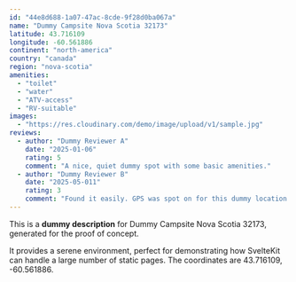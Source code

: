 ```yaml
---
id: "44e8d688-1a07-47ac-8cde-9f28d0ba067a"
name: "Dummy Campsite Nova Scotia 32173"
latitude: 43.716109
longitude: -60.561886
continent: "north-america"
country: "canada"
region: "nova-scotia"
amenities:
  - "toilet"
  - "water"
  - "ATV-access"
  - "RV-suitable"
images:
  - "https://res.cloudinary.com/demo/image/upload/v1/sample.jpg"
reviews:
  - author: "Dummy Reviewer A"
    date: "2025-01-06"
    rating: 5
    comment: "A nice, quiet dummy spot with some basic amenities."
  - author: "Dummy Reviewer B"
    date: "2025-05-011"
    rating: 3
    comment: "Found it easily. GPS was spot on for this dummy location."
---
```


This is a **dummy description** for Dummy Campsite Nova Scotia 32173, generated for the proof of concept.

It provides a serene environment, perfect for demonstrating how SvelteKit can handle a large number of static pages. The coordinates are 43.716109, -60.561886.

